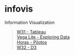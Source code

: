 # infovis
Information Visualization
>[W31 - Tableau](https://public.tableau.com/views/W31_15967520183260/Sheet1?:language=es&:retry=yes&:display_count=y&:origin=viz_share_link)<br>
>[Vega Lite - Exploring Data](https://hmreumann.github.io/infovis/exploring-data/)<br>
>[Horas - Pilotos](https://hmreumann.github.io/infovis/horas-pilotos/)<br>
>[W32 - D3](https://hmreumann.github.io/infovis/exploring-data/w32d3.html)

